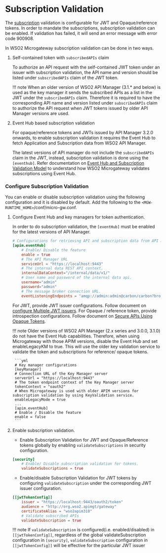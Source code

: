 # Subscription Validation

The [subscription]({{apim_path}}/learn/consume-api/manage-subscription/subscribe-to-an-api/) validation is configurable for JWT and Opaque/reference tokens. In order to mandate the subscriptions, subscription validation can be enabled. 
If validation has failed, it will send an error message with error code 900908.

In WSO2 Microgateway subscription validation can be done in two ways.

1. Self-contained token with `subscribedAPIs` claim
    
    To authorize an API request with the self-contained JWT token under an issuer with subscription validation, the API name and version should be listed under `subscribedAPIs` claim of the JWT token.
    
    !!! note
        When an older version of WSO2 API Manager (3.1.* and below) is used as the key manager it sends the subscribed APIs as a list in the JWT under the `subscribedAPIs` claim. Therefore it is required to have the corresponding API name and version listed under `subscribedAPIs` claim to authorize the API request when JWT tokens issued by older API Manager versions are used. 

2. Event Hub based subscription validation

    For opaque/reference tokens and JWTs issued by API Manager 3.2.0 onwards, to enable subscription validation it requires the Event Hub to fetch Application and Subscription data from WSO2 API Manager.
    
    The latest versions of API manager do not include the `subscribedAPIs` claim in the JWT, instead, subscription validation is done using the `[eventhub]`. Refer documentation on [Event Hub and Subscription Validation Model]({{base_path}}/concepts/event-hub-and-subscription-validation/) to understand how WSO2 Microgateway validates subscriptions using Event Hub.   

### Configure Subscription Validation

You can enable or disable subscription validation using the following configuration and it is disabled by default. Add the following to the `<MGW-RUNTIME_HOME>`/conf/micro-gw.conf.

1. Configure Event Hub and key managers for token authentication.

    In order to do subscription validation, the `[eventHub]` must be enabled for the latest versions of API Manager. 

    ```toml
    # Configurations for retrieving API and subscription data from API Manager.
    [apim.eventHub]
        # Enable/ Disable the feature
        enable = true
        # The API Manager URL
        serviceUrl = "https://localhost:9443"
        # The internal data REST API context.
        internalDataContext="/internal/data/v1/"
        # User name and password of the internal data api.
        username="admin"
        password="admin"
        # The message broker connection URL.
        eventListeningEndpoints = "amqp://admin:admin@carbon/carbon?brokerlist='tcp://localhost:5672'"
    ```
   
    For JWT, provide JWT issuer configurations. Follow document on [configure Multiple JWT issuers]({{base_path}}/depoloy/security/api-authentication/secure-apis-using-oauth2.0-access-tokens/secure-apis-using-jwt-self-contained-jwt/#configure-multiple-jwt-issuers).
    For Opaque / reference token, provide introspection configurations. Follow document on [Secure APIs Using Opaque Tokens]({{base_path}}/depoloy/security/api-authentication/secure-apis-using-oauth2.0-access-tokens/secure-apis-using-opaque-tokens/#configure-api-microgateway-to-validate-oauth2-opaque-tokens).
    
    !!! note
        Older versions of WSO2 API Manager (2.x series and 3.0.0, 3.1.0) do not have the Event Hub capabilities. Therefore, when using Microgateway with those APIM versions, disable the Event Hub and set enableLegacyKM to true. This will use the older key validation service to validate the token and subscriptions for reference/ opaque tokens.
    
        ```yml
        # Key manager configurations
        [keyManager]
        # Connection URL of the Key Manager server
        serverUrl = "https://localhost:9443"
        # The token endpoint context of the Key Manager server
        tokenContext = "oauth2"
        # When Microgateway is used with older APIM versions for subscription validation by using KeyValidation service.
        enableLegacyMode = true
        ...
        [apim.eventHub]
        # Enable / Disable the feature
        enable = false
        ```
        
2. Enable subscription validation.
   
    - Enable Subscription Validation for JWT and Opaque/Reference tokens globally by enabling `validateSubscriptions` in security configuration.
    
    ```toml
    [security]
        # Enable/ Disable subscription validation for tokens.
        validateSubscriptions = true
    ```
    
    - Enable/disable Subscription Validation for JWT tokens by configuring `validateSubscription` under the corresponding JWT issuer configuration.
    
    ```toml 
    [[jwtTokenConfig]]
        issuer = "https://localhost:9443/oauth2/token"
        audience = "http://org.wso2.apimgt/gateway"
        certificateAlias = "wso2apim310"
        # Validate subscribed APIs
        validateSubscription = true
    ```
   
    !!! note
        If `validateSubscription` is configured(i.e. enabled/disabled) in `[[jwtTokenConfig]]`, regardless of the global validateSubscription configuration in `[security]`, 
        `validateSubscription` configuration in `[[jwtTokenConfig]]` will be effective for the particular JWT issuer
     